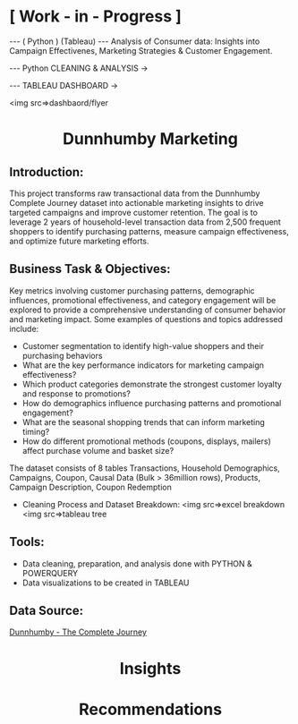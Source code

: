 
# [ Work - in - Progress ] 

--- ( Python ) (Tableau) --- Analysis of Consumer data: Insights into Campaign Effectivenes, Marketing Strategies &amp; Customer Engagement.

--- Python CLEANING & ANALYSIS ->

--- TABLEAU DASHBOARD ->

<img src=>dashbaord/flyer

<h1 align="center">Dunnhumby Marketing</h1>

## Introduction:

This project transforms raw transactional data from the Dunnhumby Complete Journey dataset into actionable marketing insights to drive targeted campaigns and improve customer retention. The goal is to leverage 2 years of household-level transaction data from 2,500 frequent shoppers to identify purchasing patterns, measure campaign effectiveness, and optimize future marketing efforts.

## Business Task & Objectives:

Key metrics involving customer purchasing patterns, demographic influences, promotional effectiveness, and category engagement will be explored to provide a comprehensive understanding of consumer behavior and marketing impact. Some examples of questions and topics addressed include:

- Customer segmentation to identify high-value shoppers and their purchasing behaviors
- What are the key performance indicators for marketing campaign effectiveness?
- Which product categories demonstrate the strongest customer loyalty and response to promotions?
- How do demographics influence purchasing patterns and promotional engagement?
- What are the seasonal shopping trends that can inform marketing timing?
- How do different promotional methods (coupons, displays, mailers) affect purchase volume and basket size?

The dataset consists of 8 tables Transactions, Household Demographics, Campaigns, Coupon, Causal Data (Bulk > 36million rows), Products, Campaign Description, Coupon Redemption
- Cleaning Process and Dataset Breakdown:
<img src=>excel breakdown
<img src=>tableau tree

## Tools:
- Data cleaning, preparation, and analysis done with PYTHON & POWERQUERY
- Data visualizations to be created in TABLEAU

## Data Source:
[Dunnhumby - The Complete Journey](https://www.kaggle.com/datasets/frtgnn/dunnhumby-the-complete-journey/data?select=causal_data.csv)

<h1 align="center">Insights</h1>


<h1 align="center">Recommendations</h1>

